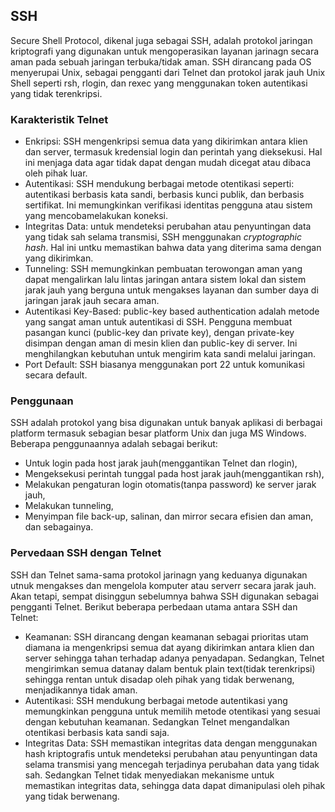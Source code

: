 ## SSH
Secure Shell Protocol, dikenal juga sebagai SSH, adalah protokol jaringan kriptografi yang digunakan untuk mengoperasikan layanan jarinagn secara aman pada sebuah jaringan terbuka/tidak aman. SSH dirancang pada OS menyerupai Unix, sebagai pengganti dari Telnet dan protokol jarak jauh Unix Shell seperti rsh, rlogin, dan rexec yang menggunakan token autentikasi yang tidak terenkripsi.

### Karakteristik Telnet
- Enkripsi: SSH mengenkripsi semua data yang dikirimkan antara klien dan server, termasuk kredensial login dan perintah yang dieksekusi. Hal ini menjaga data agar tidak dapat dengan mudah dicegat atau dibaca oleh pihak luar.
- Autentikasi: SSH mendukung berbagai metode otentikasi seperti: autentikasi berbasis kata sandi, berbasis kunci publik, dan berbasis sertifikat. Ini memungkinkan verifikasi identitas pengguna atau sistem yang mencobamelakukan koneksi.
- Integritas Data: untuk mendeteksi perubahan atau penyuntingan data yang tidak sah selama transmisi, SSH menggunakan *cryptographic hash*. Hal ini untku memastikan bahwa data yang diterima sama dengan yang dikirimkan.
- Tunneling: SSH memungkinkan pembuatan terowongan aman yang dapat mengalirkan lalu lintas jaringan antara sistem lokal dan sistem jarak jauh yang berguna untuk mengakses layanan dan sumber daya di jaringan jarak jauh secara aman.
- Autentikasi Key-Based: public-key based authentication adalah metode yang sangat aman untuk autentikasi di SSH. Pengguna membuat pasangan kunci (public-key dan private key), dengan private-key disimpan dengan aman di mesin klien dan public-key di server. Ini menghilangkan kebutuhan untuk mengirim kata sandi melalui jaringan.
- Port Default: SSH biasanya menggunakan port 22 untuk komunikasi secara default.

### Penggunaan 
SSH adalah protokol yang bisa digunakan untuk banyak aplikasi di berbagai platform termasuk sebagian besar platform Unix dan juga MS Windows. Beberapa penggunaannya adalah sebagai berikut:
- Untuk login pada host jarak jauh(menggantikan Telnet dan rlogin),
- Mengeksekusi perintah tunggal pada host jarak jauh(menggantikan rsh),
- Melakukan pengaturan login otomatis(tanpa password) ke server jarak jauh,
- Melakukan tunneling,
- Menyimpan file back-up, salinan, dan mirror secara efisien dan aman, dan sebagainya.

### Pervedaan SSH dengan Telnet
SSH dan Telnet sama-sama protokol jarinagn yang keduanya digunakan utnuk mengakses dan mengelola komputer atau serverr secara jarak jauh. Akan tetapi, sempat disinggun sebelumnya bahwa SSH digunakan sebagai pengganti Telnet. Berikut beberapa perbedaan utama antara SSH dan Telnet:
- Keamanan: SSH dirancang dengan keamanan sebagai prioritas utam diamana ia mengenkripsi semua dat ayang dikirimkan antara klien dan server sehingga tahan terhadap adanya penyadapan. Sedangkan, Telnet mengirimkan semua datanay dalam bentuk plain text(tidak terenkripsi) sehingga rentan untuk disadap oleh pihak yang tidak berwenang, menjadikannya tidak aman.
- Autentikasi: SSH mendukung berbagai metode autentikasi yang memungkinkan pengguna untuk memilih metode otentikasi yang sesuai dengan kebutuhan keamanan. Sedangkan Telnet mengandalkan otentikasi berbasis kata sandi saja.
- Integritas Data:  SSH memastikan integritas data dengan menggunakan hash kriptografis untuk mendeteksi perubahan atau penyuntingan data selama transmisi yang mencegah terjadinya perubahan data yang tidak sah. Sedangkan Telnet tidak menyediakan mekanisme untuk memastikan integritas data, sehingga data dapat dimanipulasi oleh pihak yang tidak berwenang.